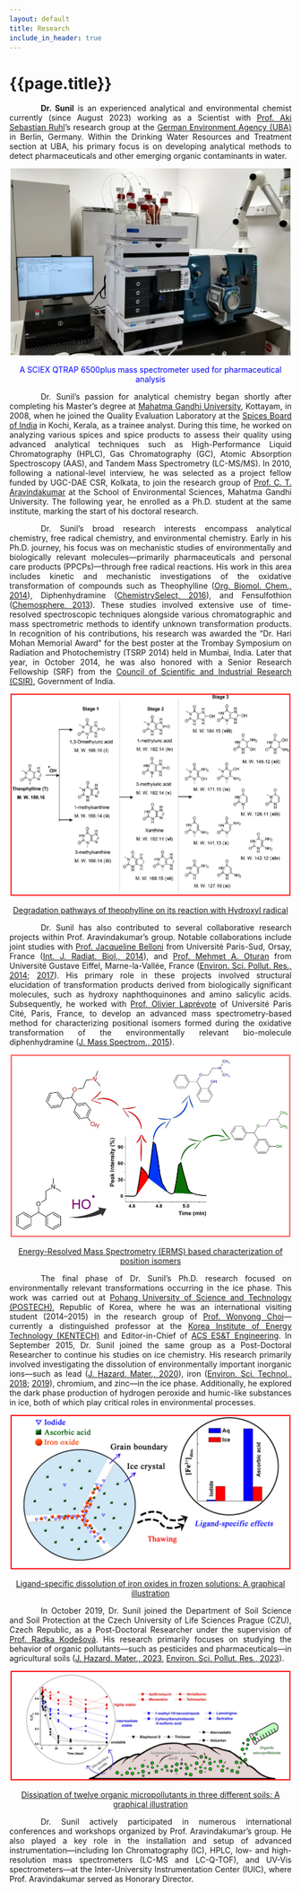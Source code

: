 ```yaml
---
layout: default
title: Research
include_in_header: true
---
```


<style>
    tab1 { padding-left: 4em; }
</style>

<h1>{{page.title}}</h1>

<p style="text-align: justify;"><tab1><strong>Dr. Sunil</strong> is an experienced analytical and environmental chemist currently (since August 2023) working as a Scientist with <a href="https://scholar.google.com/citations?user=u7n2nsIAAAAJ&hl=en" target="_blank">Prof. Aki Sebastian Ruhl</a>’s research group at the <a href="https://www.umweltbundesamt.de/en" target="_blank">German Environment Agency (UBA)</a> in Berlin, Germany. Within the Drinking Water Resources and Treatment section at UBA, his primary focus is on developing analytical methods to detect pharmaceuticals and other emerging organic contaminants in water.

<p style="color: blue; text-align: center;"><a href="https://github.com/sunilsresearch/sunilsresearch.github.io/blob/master/assets/pic008.jpg?raw=true" target="_blank"><img src="https://github.com/sunilsresearch/sunilsresearch.github.io/blob/master/assets/pic008.jpg?raw=true" alt="" width="500" height="333" /></a></p>

<p style="color: blue; text-align: center;">A SCIEX QTRAP 6500plus mass spectrometer used for pharmaceutical analysis</p>

<p style="text-align: justify;"><tab1>Dr. Sunil’s passion for analytical chemistry began shortly after completing his Master’s degree at <a href="https://www.mgu.ac.in" target="_blank">Mahatma Gandhi University</a>, Kottayam, in 2008, when he joined the Quality Evaluation Laboratory at the <a href="http://www.indianspices.com" target="_blank">Spices Board of India</a> in Kochi, Kerala, as a trainee analyst. During this time, he worked on analyzing various spices and spice products to assess their quality using advanced analytical techniques such as High-Performance Liquid Chromatography (HPLC), Gas Chromatography (GC), Atomic Absorption Spectroscopy (AAS), and Tandem Mass Spectrometry (LC-MS/MS). In 2010, following a national-level interview, he was selected as a project fellow funded by UGC-DAE CSR, Kolkata, to join the research group of <a href="http://www.ctamgu.in/home/" target="_blank">Prof. C. T. Aravindakumar</a> at the School of Environmental Sciences, Mahatma Gandhi University. The following year, he enrolled as a Ph.D. student at the same institute, marking the start of his doctoral research.</tab1></p>

<p style="text-align: justify;"><tab1>Dr. Sunil’s broad research interests encompass analytical chemistry, free radical chemistry, and environmental chemistry. Early in his Ph.D. journey, his focus was on mechanistic studies of environmentally and biologically relevant molecules—primarily pharmaceuticals and personal care products (PPCPs)—through free radical reactions. His work in this area includes kinetic and mechanistic investigations of the oxidative transformation of compounds such as Theophylline (<a href="http://pubs.rsc.org/-/content/articlehtml/2014/ob/c4ob00102h" target="_blank">Org. Biomol. Chem., 2014</a>), Diphenhydramine (<a href="http://onlinelibrary.wiley.com/doi/10.1002/slct.201600103/abstract" target="_blank">ChemistrySelect, 2016</a>), and Fensulfothion (<a href="https://www.sciencedirect.com/science/article/pii/S0045653512014385?via%3Dihub" target="_blank">Chemosphere, 2013</a>). These studies involved extensive use of time-resolved spectroscopic techniques alongside various chromatographic and mass spectrometric methods to identify unknown transformation products. In recognition of his contributions, his research was awarded the “Dr. Hari Mohan Memorial Award” for the best poster at the Trombay Symposium on Radiation and Photochemistry (TSRP 2014) held in Mumbai, India. Later that year, in October 2014, he was also honored with a Senior Research Fellowship (SRF) from the <a href="http://www.csir.res.in" target="_blank">Council of Scientific and Industrial Research (CSIR)</a>, Government of India.</tab1></p>

<p style="color: blue; text-align: center;"><a href="https://github.com/sunilsresearch/sunilsresearch.github.io/blob/master/assets/pic002.jpg?raw=true" target="_blank"><img src="https://github.com/sunilsresearch/sunilsresearch.github.io/blob/master/assets/pic002.jpg?raw=true" alt="" width="500" height="360" /></a></p>

<p style="color: blue; text-align: center;"><a href="http://pubs.rsc.org/-/content/articlehtml/2014/ob/c4ob00102h" target="_blank">Degradation pathways of theophylline on its reaction with Hydroxyl radical</a></p>

<p style="text-align: justify;"><tab1>Dr. Sunil has also contributed to several collaborative research projects within Prof. Aravindakumar’s group. Notable collaborations include joint studies with <a href="http://pagesperso.lcp.u-psud.fr/belloni/" target="_blank">Prof. Jacqueline Belloni</a> from Université Paris-Sud, Orsay, France (<a href="http://www.tandfonline.com/doi/full/10.3109/09553002.2014.899451" target="_blank">Int. J. Radiat. Biol., 2014</a>), and <a href="https://scholar.google.co.in/citations?user=CwkZd7AAAAAJ&hl=en" target="_blank">Prof. Mehmet A. Oturan</a> from Université Gustave Eiffel, Marne-la-Vallée, France (<a href="https://link.springer.com/article/10.1007/s11356-014-2772-4" target="_blank">Environ. Sci. Pollut. Res., 2014</a>; <a href="https://link.springer.com/article/10.1007%2Fs11356-017-9309-6" target="_blank">2017</a>). His primary role in these projects involved structural elucidation of transformation products derived from biologically significant molecules, such as hydroxy naphthoquinones and amino salicylic acids. Subsequently, he worked with <a href="https://scholar.google.fr/citations?user=08XXzuEAAAAJ&hl=en" target="_blank">Prof. Olivier Laprévote</a> of Université Paris Cité, Paris, France, to develop an advanced mass spectrometry-based method for characterizing positional isomers formed during the oxidative transformation of the environmentally relevant bio-molecule diphenhydramine (<a href="http://onlinelibrary.wiley.com/doi/10.1002/jms.3607/full" target="_blank">J. Mass Spectrom., 2015</a>).</tab1></p>

<p style="color: blue; text-align: center;"><a href="https://github.com/sunilsresearch/sunilsresearch.github.io/blob/master/assets/pic003.jpg?raw=true" target="_blank"><img src="https://github.com/sunilsresearch/sunilsresearch.github.io/blob/master/assets/pic003.jpg?raw=true" alt="" width="500" height="325" /></a></p>

<p style="color: blue; text-align: center;"><a href="http://onlinelibrary.wiley.com/doi/10.1002/jms.3607/full" target="_blank">Energy-Resolved Mass Spectrometry (ERMS) based characterization of position isomers</a></p>

<p style="text-align: justify;"><tab1>The final phase of Dr. Sunil’s Ph.D. research focused on environmentally relevant transformations occurring in the ice phase. This work was carried out at <a href="http://www.postech.ac.kr/eng/" target="_blank">Pohang University of Science and Technology (POSTECH)</a>, Republic of Korea, where he was an international visiting student (2014–2015) in the research group of <a href="https://epa.kentech.ac.kr/" target="_blank">Prof. Wonyong Choi</a>—currently a distinguished professor at the <a href="https://www.kentech.ac.kr/main.do" target="_blank">Korea Institute of Energy Technology (KENTECH)</a> and Editor-in-Chief of <a href="https://pubs.acs.org/journal/aeecco" target="_blank">ACS ES&T Engineering</a>. In September 2015, Dr. Sunil joined the same group as a Post-Doctoral Researcher to continue his studies on ice chemistry. His research primarily involved investigating the dissolution of environmentally important inorganic ions—such as lead (<a href="https://doi.org/10.1016/j.jhazmat.2019.121298" target="_blank">J. Hazard. Mater., 2020</a>), iron (<a href="https://pubs.acs.org/doi/10.1021/acs.est.8b04484" target="_blank">Environ. Sci. Technol., 2018</a>; <a href="https://pubs.acs.org/doi/10.1021/acs.est.8b06659" target="_blank">2019</a>), chromium, and zinc—in the ice phase. Additionally, he explored the dark phase production of hydrogen peroxide and humic-like substances in ice, both of which play critical roles in environmental processes.</tab1></p>

<p style="color: blue; text-align: center;"><a href="https://github.com/sunilsresearch/sunilsresearch.github.io/blob/master/assets/pic001.jpg?raw=true" target="_blank"><img src="https://github.com/sunilsresearch/sunilsresearch.github.io/blob/master/assets/pic001.jpg?raw=true" alt="" width="500" height="275" /></a></p>

<p style="color: blue; text-align: center;"><a href="https://pubs.acs.org/doi/10.1021/acs.est.8b04484" target="_blank">Ligand-specific dissolution of iron oxides in frozen solutions: A graphical illustration</a></p>

<p style="text-align: justify;"><tab1>In October 2019, Dr. Sunil joined the Department of Soil Science and Soil Protection at the Czech University of Life Sciences Prague (CZU), Czech Republic, as a Post-Doctoral Researcher under the supervision of <a href="https://home.czu.cz/en/kodesova/home" target="_blank">Prof. Radka Kodešová</a>. His research primarily focuses on studying the behavior of organic pollutants—such as pesticides and pharmaceuticals—in agricultural soils (<a href="https://doi.org/10.1016/j.jhazmat.2023.132143" target="_blank">J. Hazard. Mater., 2023</a>, <a href="https://doi.org/10.1007/s11356-023-26102-5" target="_blank">Environ. Sci. Pollut. Res., 2023</a>).</tab1></p>

<p style="color: blue; text-align: center;"><a href="https://github.com/sunilsresearch/sunilsresearch.github.io/blob/master/assets/pic006.jpg?raw=true" target="_blank"><img src="https://github.com/sunilsresearch/sunilsresearch.github.io/blob/master/assets/pic006.jpg?raw=true" alt="" width="500" height="195" /></a></p>

<p style="color: blue; text-align: center;"><a href="https://doi.org/10.1016/j.jhazmat.2023.132143" target="_blank">Dissipation of twelve organic micropollutants in three different soils: A graphical illustration</a></p>

<p style="text-align: justify;"><tab1>Dr. Sunil actively participated in numerous international conferences and workshops organized by Prof. Aravindakumar’s group. He also played a key role in the installation and setup of advanced instrumentation—including Ion Chromatography (IC), HPLC, low- and high-resolution mass spectrometers (LC-MS and LC-Q-TOF), and UV-Vis spectrometers—at the Inter-University Instrumentation Center (IUIC), where Prof. Aravindakumar served as Honorary Director.</tab1></p>
